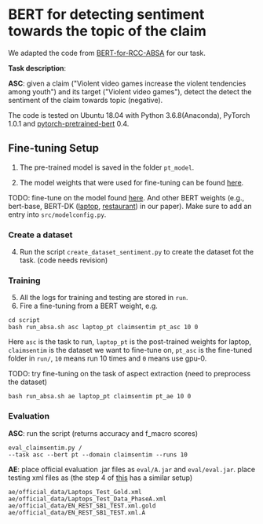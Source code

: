 # BERT for detecting sentiment towards the topic of the claim 
We adapted the code from [BERT-for-RCC-ABSA](https://github.com/howardhsu/BERT-for-RRC-ABSA) for our task.

**Task description**:

**ASC**: given a claim ("Violent video games increase the violent tendencies among youth") and its target ("Violent video games"), detect the detect the sentiment of the claim towards topic (negative).

The code is tested on Ubuntu 18.04 with Python 3.6.8(Anaconda), PyTorch 1.0.1 and [pytorch-pretrained-bert](https://github.com/huggingface/pytorch-pretrained-BERT) 0.4. 

## Fine-tuning Setup

1) The pre-trained model is saved in the folder ```pt_model```.


2) The model weights that were used for fine-tuning can be found [here](https://drive.google.com/file/d/1io-_zVW3sE6AbKgHZND4Snwh-wi32L4K/view?usp=sharing).

TODO: fine-tune on the model found [here](https://drive.google.com/file/d/1TYk7zOoVEO8Isa6iP0cNtdDFAUlpnTyz/view?usp=sharing). 
And other BERT weights (e.g., bert-base, BERT-DK ([laptop](https://drive.google.com/file/d/1TRjvi9g3ex7FrS2ospUQvF58b11z0sw7/view?usp=sharing), [restaurant](https://drive.google.com/file/d/1nS8FsHB2d-s-ue5sDaWMnc5s2U1FlcMT/view?usp=sharing)) in our paper). 
Make sure to add an entry into ```src/modelconfig.py```.

### Create a dataset

4) Run the script ```create_dataset_sentiment.py``` to create the dataset fot the task. (code needs revision)

### Training 
5) All the logs for training and testing are stored in ```run```.
6) Fire a fine-tuning from a BERT weight, e.g.
```
cd script
bash run_absa.sh asc laptop_pt claimsentim pt_asc 10 0
```
Here ```asc``` is the task to run, ```laptop_pt``` is the post-trained weights for laptop, ```claimsentim``` is the dataset we want to fine-tune on, ```pt_asc``` is the fine-tuned folder in ```run/```, ```10``` means run 10 times and ```0``` means use gpu-0.

TODO: try fine-tuning on the task of aspect extraction (need to preprocess the dataset)
```
bash run_absa.sh ae laptop_pt claimsentim pt_ae 10 0
```
### Evaluation

**ASC**: run the script (returns accuracy and f_macro scores)

```
eval_claimsentim.py /
--task asc --bert pt --domain claimsentim --runs 10
```

**AE**: place official evaluation .jar files as ```eval/A.jar``` and ```eval/eval.jar```.
place testing xml files as (the step 4 of [this](https://github.com/howardhsu/DE-CNN) has a similar setup)
```
ae/official_data/Laptops_Test_Gold.xml
ae/official_data/Laptops_Test_Data_PhaseA.xml
ae/official_data/EN_REST_SB1_TEST.xml.gold
ae/official_data/EN_REST_SB1_TEST.xml.A
```
